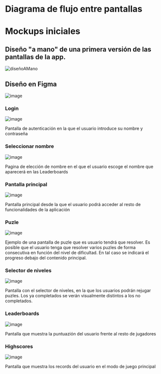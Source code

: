 # Diagrama de flujo entre pantallas



# Mockups iniciales
## Diseño "a mano" de una primera versión de las pantallas de la app.

![diseñoAMano](https://github.com/Diego-a-lopez/ScapeTheAds/assets/71868889/8a1ab8cc-940f-4118-9c31-547b85bfeb88)

## Diseño en Figma

![image](https://github.com/Diego-a-lopez/ScapeTheAds/assets/72018929/1e373b3d-fa87-492e-82cc-dd5e0c015d1a)

### Login

![image](https://github.com/Diego-a-lopez/ScapeTheAds/assets/72018929/f229a76d-c4d2-4a42-821b-e28c07714b99)

Pantalla de autenticación en la que el usuario introduce su nombre y contraseña

### Seleccionar nombre

![image](https://github.com/Diego-a-lopez/ScapeTheAds/assets/72018929/ea1776d0-2b19-41ef-a50c-6e83e2a42887)

Pagina de elección de nombre en el que el usuario escoge el nombre que aparecerá en las Leaderboards

### Pantalla principal

![image](https://github.com/Diego-a-lopez/ScapeTheAds/assets/72018929/08f3d5f4-c0a6-4a42-9dd0-a5c537c11df1)

Pantalla principal desde la que el usuario podrá acceder al resto de funcionalidades de la aplicación

### Puzle

![image](https://github.com/Diego-a-lopez/ScapeTheAds/assets/72018929/c162f9f5-b21c-4c89-9e80-4fac08fc3e34)

Ejemplo de una pantalla de puzle que es usuario tendrá que resolver. Es posible que el usuario tenga que resolver varios puzles de forma consecutiva en función del nivel de dificultad. En tal caso se indicará el progreso debajo del contenido principal.

### Selector de niveles

![image](https://github.com/Diego-a-lopez/ScapeTheAds/assets/72018929/0520a5b4-5562-42ef-9e33-ebffb9ec5383)

Pantalla con el selector de niveles, en la que los usuarios podrán rejugar puzles. Los ya completados se verán visualmente distintos a los no completados.

### Leaderboards

![image](https://github.com/Diego-a-lopez/ScapeTheAds/assets/72018929/d9e371a8-57ad-4657-9cb7-6bfba555cf70)

Pantalla que muestra la puntuazión del usuario frente al resto de jugadores

### Highscores

![image](https://github.com/Diego-a-lopez/ScapeTheAds/assets/72018929/958fe224-9e7f-4d48-a18e-6db31653819a)

Pantalla que muestra los records del usuario en el modo de juego principal

